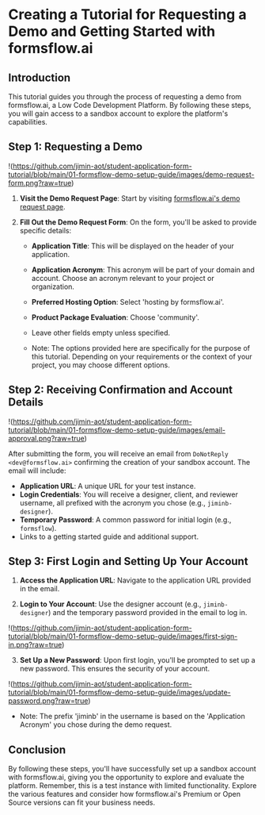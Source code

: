 # Creating a Tutorial for Requesting a Demo and Getting Started with formsflow.ai

## Introduction

This tutorial guides you through the process of requesting a demo from formsflow.ai, a Low Code Development Platform. By following these steps, you will gain access to a sandbox account to explore the platform's capabilities.

## Step 1: Requesting a Demo

!(https://github.com/jimin-aot/student-application-form-tutorial/blob/main/01-formsflow-demo-setup-guide/images/demo-request-form.png?raw=true)

1. **Visit the Demo Request Page**: Start by visiting [formsflow.ai's demo request page](https://formsflow.ai/try-it-now/).

2. **Fill Out the Demo Request Form**: On the form, you'll be asked to provide specific details:

   - **Application Title**: This will be displayed on the header of your application.
   - **Application Acronym**: This acronym will be part of your domain and account. Choose an acronym relevant to your project or organization.
   - **Preferred Hosting Option**: Select 'hosting by formsflow.ai'.
   - **Product Package Evaluation**: Choose 'community'.
   - Leave other fields empty unless specified.

   - Note: The options provided here are specifically for the purpose of this tutorial. Depending on your requirements or the context of your project, you may choose different options.

## Step 2: Receiving Confirmation and Account Details

!(https://github.com/jimin-aot/student-application-form-tutorial/blob/main/01-formsflow-demo-setup-guide/images/email-approval.png?raw=true)

After submitting the form, you will receive an email from `DoNotReply <dev@formsflow.ai>` confirming the creation of your sandbox account. The email will include:

- **Application URL**: A unique URL for your test instance.
- **Login Credentials**: You will receive a designer, client, and reviewer username, all prefixed with the acronym you chose (e.g., `jiminb-designer`).
- **Temporary Password**: A common password for initial login (e.g., `formsflow`).
- Links to a getting started guide and additional support.

## Step 3: First Login and Setting Up Your Account

1. **Access the Application URL**: Navigate to the application URL provided in the email.

2. **Login to Your Account**: Use the designer account (e.g., `jiminb-designer`) and the temporary password provided in the email to log in.

!(https://github.com/jimin-aot/student-application-form-tutorial/blob/main/01-formsflow-demo-setup-guide/images/first-sign-in.png?raw=true)

3. **Set Up a New Password**: Upon first login, you'll be prompted to set up a new password. This ensures the security of your account.

!(https://github.com/jimin-aot/student-application-form-tutorial/blob/main/01-formsflow-demo-setup-guide/images/update-password.png?raw=true)

   - Note: The prefix 'jiminb' in the username is based on the 'Application Acronym' you chose during the demo request.

## Conclusion

By following these steps, you'll have successfully set up a sandbox account with formsflow.ai, giving you the opportunity to explore and evaluate the platform. Remember, this is a test instance with limited functionality. Explore the various features and consider how formsflow.ai's Premium or Open Source versions can fit your business needs.
